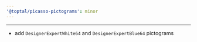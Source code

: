 ```yaml
---
'@toptal/picasso-pictograms': minor
---
```


---

- add `DesignerExpertWhite64` and `DesignerExpertBlue64` pictograms
